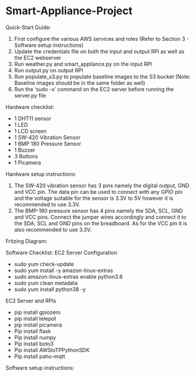 # Smart-Appliance-Project

Quick-Start Guide:
1)	First configure the various AWS services and roles (Refer to Section 3 - Software setup instructions) 
2)	Update the credentials file on both the input and output RPi as well as the EC2 webserver
3)	Run weather.py and smart_appliance.py on the input RPI
4)	Run output.py on output RPI
5)	Run populate_s3.py to populate baseline images to the S3 bucket (Note: Baseline images should be in the same folder as well)
6)	Run the ‘sudo -s’ command on the EC2 server before running the server.py file

Hardware checklist:
-	1 DHT11 sensor
-	1 LED
-	1 LCD screen
-	1 SW-420 Vibration Sensor
-	1 BMP 180 Pressure Sensor
-	1 Buzzer
-	3 Buttons
-	1 Picamera

Hardware setup instructions:
1)	The SW-420 vibration sensor has 3 pins namely the digital output, GND and VCC pin. The data pin can be used to connect with any GPIO pin and the voltage suitable for the sensor is 3.3V to 5V however it is recommended to use 3.3V. 
2)	The BMP-180 pressure sensor has 4 pins namely the SDA, SCL, GND and VCC pins. Connect the jumper wires accordingly and connect it to the SDA, SCL and GND pins on the breadboard. As for the VCC pin it is also recommended to use 3.3V.

Fritzing Diagram:


Software Checklist:
EC2 Server Configuration 
-	sudo yum check-update
-	sudo yum install -y amazon-linux-extras
-	sudo amazon-linus-extras enable python3.8
-	sudo yum clean metadata
-	sudo yum install python38 -y

EC2 Server and RPIs
-	pip install gpiozero
-	pip install telepot
-	pip install picamera
-	Pip install flask
-	Pip install numpy
-	Pip install boto3
-	Pip install AWSIoTPPythonSDK
-	Pip install paho-mqtt


Software setup instructions:

